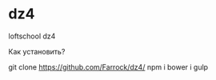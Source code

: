 # dz4
loftschool dz4

Как установить?

git clone https://github.com/Farrock/dz4/
npm i
bower i
gulp
